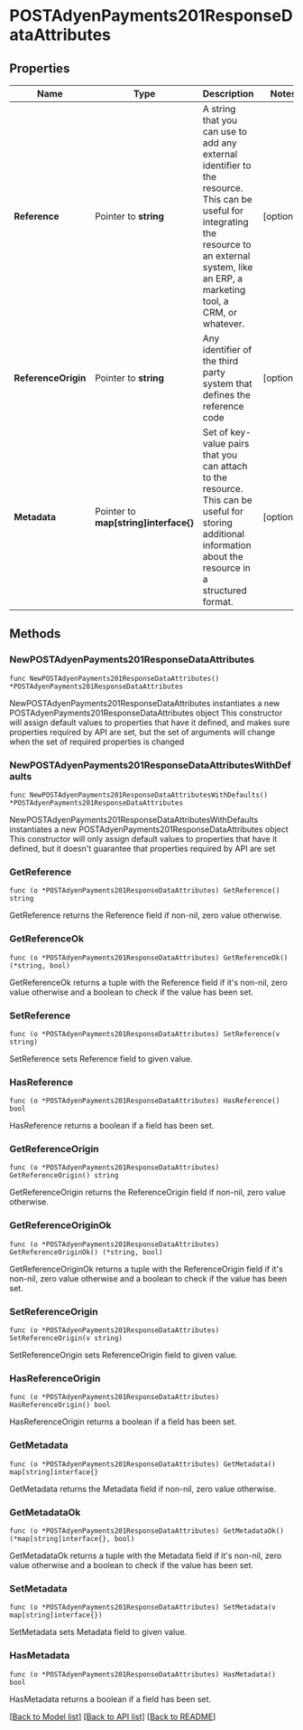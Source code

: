 # POSTAdyenPayments201ResponseDataAttributes

## Properties

Name | Type | Description | Notes
------------ | ------------- | ------------- | -------------
**Reference** | Pointer to **string** | A string that you can use to add any external identifier to the resource. This can be useful for integrating the resource to an external system, like an ERP, a marketing tool, a CRM, or whatever. | [optional] 
**ReferenceOrigin** | Pointer to **string** | Any identifier of the third party system that defines the reference code | [optional] 
**Metadata** | Pointer to **map[string]interface{}** | Set of key-value pairs that you can attach to the resource. This can be useful for storing additional information about the resource in a structured format. | [optional] 

## Methods

### NewPOSTAdyenPayments201ResponseDataAttributes

`func NewPOSTAdyenPayments201ResponseDataAttributes() *POSTAdyenPayments201ResponseDataAttributes`

NewPOSTAdyenPayments201ResponseDataAttributes instantiates a new POSTAdyenPayments201ResponseDataAttributes object
This constructor will assign default values to properties that have it defined,
and makes sure properties required by API are set, but the set of arguments
will change when the set of required properties is changed

### NewPOSTAdyenPayments201ResponseDataAttributesWithDefaults

`func NewPOSTAdyenPayments201ResponseDataAttributesWithDefaults() *POSTAdyenPayments201ResponseDataAttributes`

NewPOSTAdyenPayments201ResponseDataAttributesWithDefaults instantiates a new POSTAdyenPayments201ResponseDataAttributes object
This constructor will only assign default values to properties that have it defined,
but it doesn't guarantee that properties required by API are set

### GetReference

`func (o *POSTAdyenPayments201ResponseDataAttributes) GetReference() string`

GetReference returns the Reference field if non-nil, zero value otherwise.

### GetReferenceOk

`func (o *POSTAdyenPayments201ResponseDataAttributes) GetReferenceOk() (*string, bool)`

GetReferenceOk returns a tuple with the Reference field if it's non-nil, zero value otherwise
and a boolean to check if the value has been set.

### SetReference

`func (o *POSTAdyenPayments201ResponseDataAttributes) SetReference(v string)`

SetReference sets Reference field to given value.

### HasReference

`func (o *POSTAdyenPayments201ResponseDataAttributes) HasReference() bool`

HasReference returns a boolean if a field has been set.

### GetReferenceOrigin

`func (o *POSTAdyenPayments201ResponseDataAttributes) GetReferenceOrigin() string`

GetReferenceOrigin returns the ReferenceOrigin field if non-nil, zero value otherwise.

### GetReferenceOriginOk

`func (o *POSTAdyenPayments201ResponseDataAttributes) GetReferenceOriginOk() (*string, bool)`

GetReferenceOriginOk returns a tuple with the ReferenceOrigin field if it's non-nil, zero value otherwise
and a boolean to check if the value has been set.

### SetReferenceOrigin

`func (o *POSTAdyenPayments201ResponseDataAttributes) SetReferenceOrigin(v string)`

SetReferenceOrigin sets ReferenceOrigin field to given value.

### HasReferenceOrigin

`func (o *POSTAdyenPayments201ResponseDataAttributes) HasReferenceOrigin() bool`

HasReferenceOrigin returns a boolean if a field has been set.

### GetMetadata

`func (o *POSTAdyenPayments201ResponseDataAttributes) GetMetadata() map[string]interface{}`

GetMetadata returns the Metadata field if non-nil, zero value otherwise.

### GetMetadataOk

`func (o *POSTAdyenPayments201ResponseDataAttributes) GetMetadataOk() (*map[string]interface{}, bool)`

GetMetadataOk returns a tuple with the Metadata field if it's non-nil, zero value otherwise
and a boolean to check if the value has been set.

### SetMetadata

`func (o *POSTAdyenPayments201ResponseDataAttributes) SetMetadata(v map[string]interface{})`

SetMetadata sets Metadata field to given value.

### HasMetadata

`func (o *POSTAdyenPayments201ResponseDataAttributes) HasMetadata() bool`

HasMetadata returns a boolean if a field has been set.


[[Back to Model list]](../README.md#documentation-for-models) [[Back to API list]](../README.md#documentation-for-api-endpoints) [[Back to README]](../README.md)


